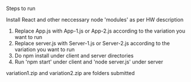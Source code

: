 Steps to run

Install React and other neccessary node 'modules'  as per HW description

1) Replace App.js with App-1.js or App-2.js according to the variation you want to run
2) Replace server.js with Server-1.js or Server-2.js according to the variation you want to run
3) Do npm install under client and server directories
4) Run 'npm start' under client and 'node server.js' under server


variation1.zip and variation2.zip are folders submitted